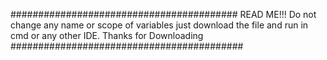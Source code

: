 #########################################
READ ME!!!
Do not change any name or scope of variables
just download the file and run in cmd or any other IDE.
Thanks for Downloading
##########################################

